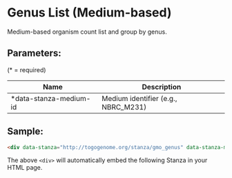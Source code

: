 Genus List (Medium-based)
=========
Medium-based organism count list and group by genus.


## Parameters:

(* = required)

| Name                   | Description                         |
|------------------------|-------------------------------------|
| *data-stanza-medium-id | Medium identifier (e.g., NBRC_M231) |

## Sample:

```html
<div data-stanza="http://togogenome.org/stanza/gmo_genus" data-stanza-medium-id="NBRC_M231"></div>
```

The above `<div>` will automatically embed the following Stanza in your HTML page.

<div data-stanza="/stanza/gmo_genus" data-stanza-medium-id="NBRC_M231"></div>
